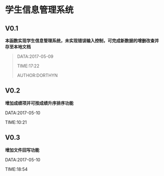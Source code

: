 # 学生信息管理系统

## V0.1

**本函数实现学生信息管理系统，未实现错误输入控制，可完成新数据的增删改查并存至本地文档**

> DATA:2017-05-09
>
> TIME:17:22
>
> AUTHOR:DORTHYN

## V0.2

**增加成绩项并可按成绩升序排序功能**

DATA:2017-05-10

TIME:10:21

## V0.3

**增加文件回写功能**

DATA:2017-05-10

TIME:18:54

